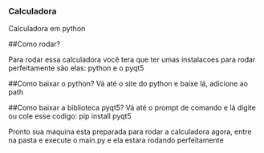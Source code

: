 ### Calculadora
Calculadora em python


##Como rodar?

Para rodar essa calculadora você tera que ter umas instalacoes para rodar perfeitamente são elas: python e o pyqt5

##Como baixar o python?
Vá até o site do python e baixe lá, adicione ao path 

##Como baixar a biblioteca pyqt5?
Vá até o prompt de comando e lá digite ou cole esse codigo: pip install pyqt5

Pronto sua maquina esta preparada para rodar a calculadora agora, entre na pasta e execute o main.py e ela estara rodando perfeitamente 
